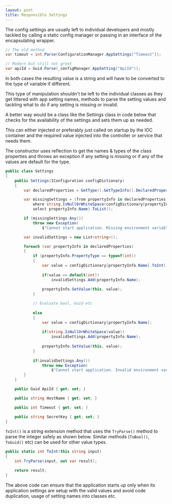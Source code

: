 ```yaml
---
layout: post
title: Responsible Settings
---
```


The config settings are usually left to individual developers and mostly tackled by calling a static config manager or passing in an interface of the encapsulating wrapper.  
  
```csharp
// The old method
var timout = int.Parse(ConfigurationManager.AppSettings["Timeout"]);

// Modern but still not great
var apiId = Guid.Parse(_configManager.AppSetting("ApiId"));
```

In both cases the resulting value is a string and will have to be converted to the type of variable if different.


This type of manipulation shouldn't be left to the individual classes as they get littered with app setting names, methods to parse the setting values and tackling what to do if any setting is missing or invalid.  


A better way would be a class like the Settings class in code below that checks for the availability of the settings and sets them up as needed.  


This can either injected or preferably just called on startup by the IOC container and the required value injected into the controller or service that needs them.  


The constructor uses reflection to get the names & types of the class properties and throws an exception if any setting is missing or if any of the values are default for the type.  

```csharp
public class Settings
{
    public Settings(IConfiguration configDictionary) 
    {
        var declaredProperties = GetType().GetTypeInfo().DeclaredProperties.ToList();

        var missingSettings = (from propertyInfo in declaredProperties
            where string.IsNullOrWhiteSpace(configDictionary[propertyInfo.Name])
            select propertyInfo.Name).ToList();

        if (missingSettings.Any())
            throw new Exception(
                $"Cannot start application. Missing environment variables: {string.Join(", ", missingSettings)}");

        var invalidSettings = new List<string>();

        foreach (var propertyInfo in declaredProperties)
        {
            if (propertyInfo.PropertyType == typeof(int))
            {
                var value = configDictionary[propertyInfo.Name].ToInt();
                
                if(value == default(int))
                    invalidSettings.Add(propertyInfo.Name);
                
                propertyInfo.SetValue(this, value);
            }

            // Evaluate bool, Guid etc
            
            else
            {
                var value = configDictionary[propertyInfo.Name];
                
                if(string.IsNullOrWhiteSpace(value))
                    invalidSettings.Add(propertyInfo.Name);
                
                propertyInfo.SetValue(this, value);
            }
            
            if(invalidSettings.Any())
                throw new Exception(
                    $"Cannot start application. Invalid environment variables: {string.Join(", ", invalidSettings)}");
        }
    }

    public Guid ApiId { get; set; }

    public string HostName { get; set; }

    public int Timeout { get; set; }

    public string SecretKey { get; set; }
}
```

```ToInt()``` is a string extension method that uses the ```TryParse()``` method to parse the integer safely as shown below. Similar methods (```ToBool()```, ```ToGuid()``` etc) can be used for other value types.
```csharp
public static int ToInt(this string input)
{
    int.TryParse(input, out var result);

    return result;
}
```
The above code can ensure that the application starts up only when its application settings are setup with the valid values and avoid code duplication, usage of setting names into classes etc.
